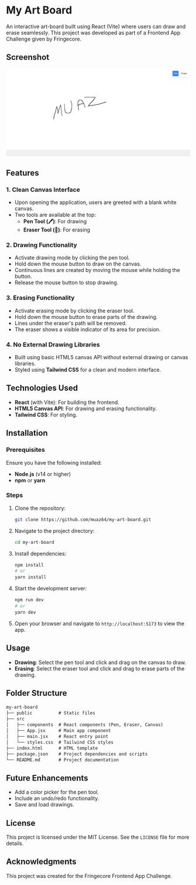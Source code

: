 # My Art Board

An interactive art-board built using React (Vite) where users can draw and erase seamlessly. This project was developed as part of a Frontend App Challenge given by Fringecore.

## Screenshot

![Art Board Screenshot](Screenshot_24-12-2024_21242_localhost.jpeg)


## Features

### 1. Clean Canvas Interface
- Upon opening the application, users are greeted with a blank white canvas.
- Two tools are available at the top:
  - **Pen Tool (🖊️)**: For drawing
  - **Eraser Tool (🧹)**: For erasing

### 2. Drawing Functionality
- Activate drawing mode by clicking the pen tool.
- Hold down the mouse button to draw on the canvas.
- Continuous lines are created by moving the mouse while holding the button.
- Release the mouse button to stop drawing.

### 3. Erasing Functionality
- Activate erasing mode by clicking the eraser tool.
- Hold down the mouse button to erase parts of the drawing.
- Lines under the eraser's path will be removed.
- The eraser shows a visible indicator of its area for precision.

### 4. No External Drawing Libraries
- Built using basic HTML5 canvas API without external drawing or canvas libraries.
- Styled using **Tailwind CSS** for a clean and modern interface.

## Technologies Used
- **React** (with Vite): For building the frontend.
- **HTML5 Canvas API**: For drawing and erasing functionality.
- **Tailwind CSS**: For styling.

## Installation

### Prerequisites
Ensure you have the following installed:
- **Node.js** (v14 or higher)
- **npm** or **yarn**

### Steps
1. Clone the repository:
   ```bash
   git clone https://github.com/muaz64/my-art-board.git
   ```
2. Navigate to the project directory:
   ```bash
   cd my-art-board
   ```
3. Install dependencies:
   ```bash
   npm install
   # or
   yarn install
   ```
4. Start the development server:
   ```bash
   npm run dev
   # or
   yarn dev
   ```
5. Open your browser and navigate to `http://localhost:5173` to view the app.

## Usage
- **Drawing**: Select the pen tool and click and drag on the canvas to draw.
- **Erasing**: Select the eraser tool and click and drag to erase parts of the drawing.

## Folder Structure
```
my-art-board
├── public          # Static files
├── src
│   ├── components  # React components (Pen, Eraser, Canvas)
│   ├── App.jsx     # Main app component
│   ├── main.jsx    # React entry point
│   └── styles.css  # Tailwind CSS styles
├── index.html      # HTML template
├── package.json    # Project dependencies and scripts
└── README.md       # Project documentation
```

## Future Enhancements
- Add a color picker for the pen tool.
- Include an undo/redo functionality.
- Save and load drawings.

## License
This project is licensed under the MIT License. See the `LICENSE` file for more details.

## Acknowledgments
This project was created for the Fringecore Frontend App Challenge.
